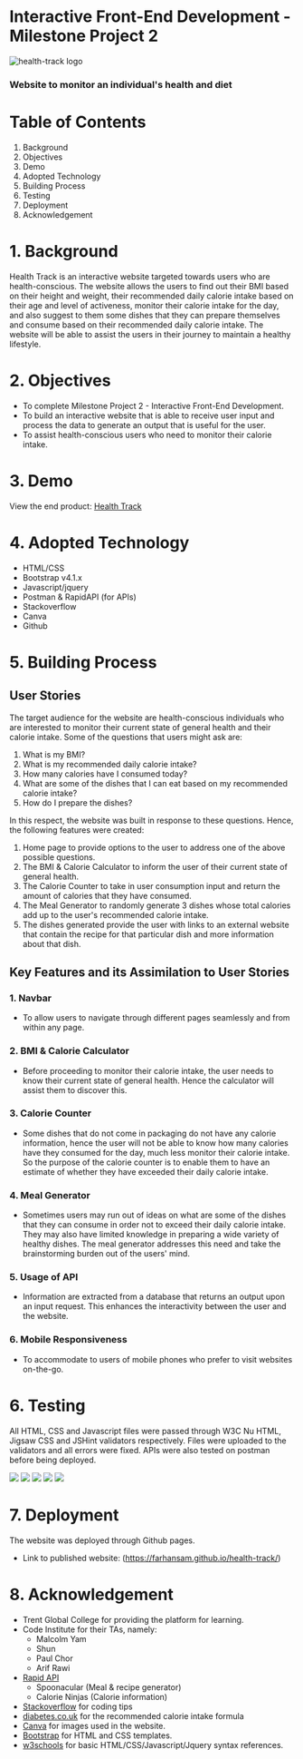 # Interactive Front-End Development - Milestone Project 2

![health-track logo](images/health_track_logo.png) 
### Website to monitor an individual's health and diet

# Table of Contents
1. Background
2. Objectives
3. Demo
4. Adopted Technology
5. Building Process
6. Testing
7. Deployment
8. Acknowledgement

# 1. Background
Health Track is an interactive website targeted towards users who are health-conscious. The website allows the users to find out their BMI based on their height and weight, their recommended daily calorie intake based on their age and level of activeness, monitor their calorie intake for the day, and also suggest to them some dishes that they can prepare themselves and consume based on their recommended daily calorie intake. The website will be able to assist the users in their journey to maintain a healthy lifestyle.

# 2. Objectives
* To complete Milestone Project 2 - Interactive Front-End Development.
* To build an interactive website that is able to receive user input and process the data to generate an output that is useful for the user.
* To assist health-conscious users who need to monitor their calorie intake.

# 3. Demo
View the end product: [Health Track](https://farhansam.github.io/health-track/)

# 4. Adopted Technology
* HTML/CSS
* Bootstrap v4.1.x
* Javascript/jquery
* Postman & RapidAPI (for APIs)
* Stackoverflow
* Canva
* Github

# 5. Building Process

## User Stories
The target audience for the website are health-conscious individuals who are interested to monitor their current state of general health and their calorie intake. Some of the questions that users might ask are:

1. What is my BMI?
2. What is my recommended daily calorie intake?
3. How many calories have I consumed today?
4. What are some of the dishes that I can eat based on my recommended calorie intake?
5. How do I prepare the dishes?

In this respect, the website was built in response to these questions. Hence, the following features were created:

1. Home page to provide options to the user to address one of the above possible questions.
2. The BMI & Calorie Calculator to inform the user of their current state of general health.
3. The Calorie Counter to take in user consumption input and return the amount of calories that they have consumed.
4. The Meal Generator to randomly generate 3 dishes whose total calories add up to the user's recommended calorie intake.
5. The dishes generated provide the user with links to an external website that contain the recipe for that particular dish and more information about that dish.

## Key Features and its Assimilation to User Stories
### 1. Navbar
* To allow users to navigate through different pages seamlessly and from within any page.
### 2. BMI & Calorie Calculator
* Before proceeding to monitor their calorie intake, the user needs to know their current state of general health. Hence the calculator will assist them to discover this.
### 3. Calorie Counter
* Some dishes that do not come in packaging do not have any calorie information, hence the user will not be able to know how many calories have they consumed for the day, much less monitor their calorie intake. So the purpose of the calorie counter is to enable them to have an estimate of whether they have exceeded their daily calorie intake.
### 4. Meal Generator
* Sometimes users may run out of ideas on what are some of the dishes that they can consume in order not to exceed their daily calorie intake. They may also have limited knowledge in preparing a wide variety of healthy dishes. The meal generator addresses this need and take the brainstorming burden out of the users' mind.
### 5. Usage of API
* Information are extracted from a database that returns an output upon an input request. This enhances the interactivity between the user and the website.
### 6. Mobile Responsiveness
* To accommodate to users of mobile phones who prefer to visit websites on-the-go.

# 6. Testing
All HTML, CSS and Javascript files were passed through W3C Nu HTML, Jigsaw CSS and JSHint validators respectively. Files were uploaded to the validators and all errors were fixed. APIs were also tested on postman before being deployed.

![](images/html_check1.png)
![](images/html_check2.png)
![](images/css_check.png)
![](images/js_check.png)
![](images/postman_check.png)



# 7. Deployment
The website was deployed through Github pages.
* Link to published website: (https://farhansam.github.io/health-track/)

# 8. Acknowledgement
* Trent Global College for providing the platform for learning.
* Code Institute for their TAs, namely:
  * Malcolm Yam
  * Shun
  * Paul Chor
  * Arif Rawi
* [Rapid API](https://rapidapi.com/)
  * Spoonacular (Meal & recipe generator)
  * Calorie Ninjas (Calorie information)
* [Stackoverflow](https://stackoverflow.com/) for coding tips
* [diabetes.co.uk](https://www.diabetes.co.uk/bmr-calculator.html) for the recommended calorie intake formula
* [Canva](https://www.canva.com/) for images used in the website.
* [Bootstrap](https://getbootstrap.com/) for HTML and CSS templates.
* [w3schools](https://www.w3schools.com/) for basic HTML/CSS/Javascript/Jquery syntax references.
